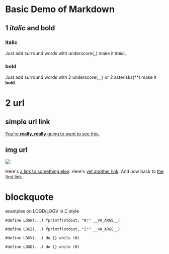 # Basic Demo of Markdown
## 1 _italic_ and **bold**
### italic
Just add surround words with underscore(\_) make it _italic_,
### __bold__
Just add surround words with 2 underscore(\_\_) or 2 asterisks(\*\*)  make it **bold**.

# 2 url
## simple url link
[You're **really, really** going to want to see this.](http://www.markdowntutorial.com)

## img url
![](https://www.debian.org/logos/openlogo-nd-100.jpg)


 Here's [a link to something else][another place].
 Here's [yet another link][another-link].
 And now back to [the first link][another place].

[another place]: www.github.com
[another-link]: www.google.com

# blockquote

examples on LOGD/LOGV in C style  

    #define LOGW(...) fprintf(stdout, "W:" __VA_ARGS__)

    #define LOGI(...) fprintf(stdout, "I:" __VA_ARGS__)

    #define LOGV(...) do {} while (0)

    #define LOGD(...) do {} while (0)

